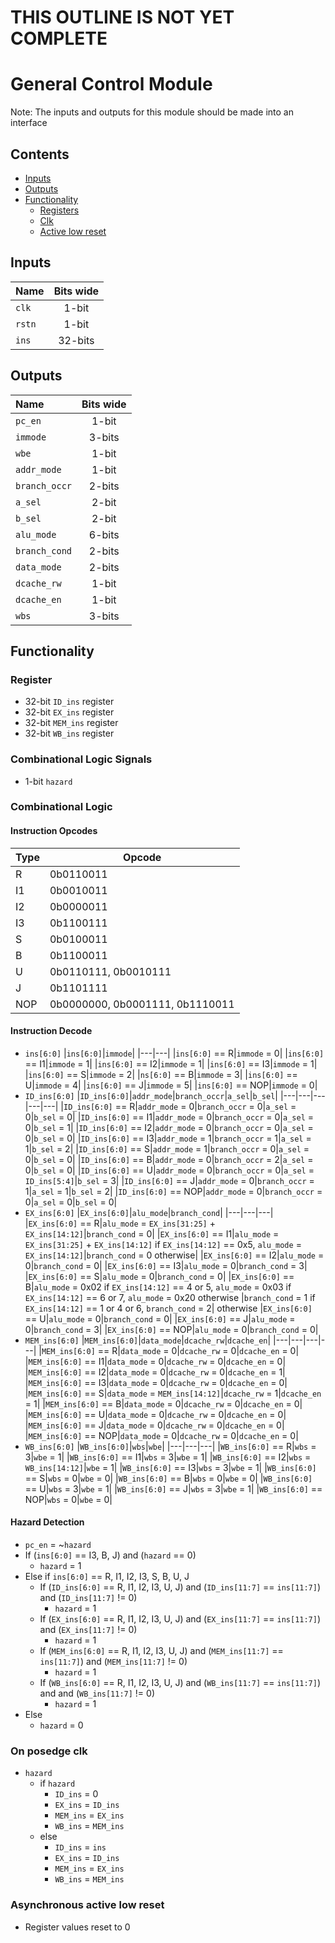 # THIS OUTLINE IS NOT YET COMPLETE #

# General Control Module #
Note: The inputs and outputs for this module should be made into an interface

## Contents
* [Inputs](#inputs)
* [Outputs](#outputs)
* [Functionality](#functionality)
  * [Registers](#registers)
  * [Clk](#on-posedge-clk)
  * [Active low reset](#asynchronous-active-low-reset)

## Inputs
|Name|Bits wide|
|:---|:---:|
|```clk```|1-bit|
|```rstn```|1-bit|
|```ins```|32-bits|

## Outputs
|Name|Bits wide|
|:---|:---:|
|```pc_en```|1-bit|
|```immode```|3-bits|
|```wbe```|1-bit|
|```addr_mode```|1-bit|
|```branch_occr```|2-bits|
|```a_sel```|2-bit|
|```b_sel```|2-bit|
|```alu_mode```|6-bits|
|```branch_cond```|2-bits|
|```data_mode```|2-bits|
|```dcache_rw```|1-bit|
|```dcache_en```|1-bit|
|```wbs```|3-bits|

## Functionality
### Register
  - 32-bit ```ID_ins``` register
  - 32-bit ```EX_ins``` register
  - 32-bit ```MEM_ins``` register
  - 32-bit ```WB_ins``` register

### **Combinational Logic Signals**
  - 1-bit ```hazard```
    
### Combinational Logic

#### Instruction Opcodes

|Type|Opcode|
|---|---|
|R|0b0110011|
|I1|0b0010011|
|I2|0b0000011|
|I3|0b1100111|
|S|0b0100011|
|B|0b1100011|
|U|0b0110111, 0b0010111|
|J|0b1101111|
|NOP|0b0000000, 0b0001111, 0b1110011|
  
#### Instruction Decode
- ```ins[6:0]```
    |```ins[6:0]```|```immode```|
    |---|---|
    |```ins[6:0]``` == R|```immode``` = 0|
    |```ins[6:0]``` == I1|```immode``` = 1|
    |```ins[6:0]``` == I2|```immode``` = 1|
    |```ins[6:0]``` == I3|```immode``` = 1|
    |```ins[6:0]``` == S|```immode``` = 2|
    |```ns[6:0]``` == B|```immode``` = 3|
    |```ins[6:0]``` == U|```immode``` = 4|
    |```ins[6:0]``` == J|```immode``` = 5|
    |```ins[6:0]``` == NOP|```immode``` = 0|
- ```ID_ins[6:0]```
    |```ID_ins[6:0]```|```addr_mode```|```branch_occr```|```a_sel```|```b_sel```|
    |---|---|---|---|---|
    |```ID_ins[6:0]``` == R|```addr_mode``` = 0|```branch_occr``` = 0|```a_sel``` = 0|```b_sel``` = 0|
    |```ID_ins[6:0]``` == I1|```addr_mode``` = 0|```branch_occr``` = 0|```a_sel``` = 0|```b_sel``` = 1|
    |```ID_ins[6:0]``` == I2|```addr_mode``` = 0|```branch_occr``` = 0|```a_sel``` = 0|```b_sel``` = 0|
    |```ID_ins[6:0]``` == I3|```addr_mode``` = 1|```branch_occr``` = 1|```a_sel``` = 1|```b_sel``` = 2|
    |```ID_ins[6:0]``` == S|```addr_mode``` = 1|```branch_occr``` = 0|```a_sel``` = 0|```b_sel``` = 0|
    |```ID_ins[6:0]``` == B|```addr_mode``` = 0|```branch_occr``` = 2|```a_sel``` = 0|```b_sel``` = 0|
    |```ID_ins[6:0]``` == U|```addr_mode``` = 0|```branch_occr``` = 0|```a_sel``` = ```ID_ins[5:4]```|```b_sel``` = 3|
    |```ID_ins[6:0]``` == J|```addr_mode``` = 0|```branch_occr``` = 1|```a_sel``` = 1|```b_sel``` = 2|
    |```ID_ins[6:0]``` == NOP|```addr_mode``` = 0|```branch_occr``` = 0|```a_sel``` = 0|```b_sel``` = 0|
- ```EX_ins[6:0]```
    |```EX_ins[6:0]```|```alu_mode```|```branch_cond```|
    |---|---|---|
    |```EX_ins[6:0]``` == R|```alu_mode``` = ```EX_ins[31:25]``` + ```EX_ins[14:12]```|```branch_cond``` = 0|
    |```EX_ins[6:0]``` == I1|```alu_mode``` = ```EX_ins[31:25]``` + ```EX_ins[14:12]``` if ```EX_ins[14:12]``` == 0x5, ```alu_mode``` = ```EX_ins[14:12]```|```branch_cond``` = 0 otherwise|
    |```EX_ins[6:0]``` == I2|```alu_mode``` = 0|```branch_cond``` = 0|
    |```EX_ins[6:0]``` == I3|```alu_mode``` = 0|```branch_cond``` = 3|
    |```EX_ins[6:0]``` == S|```alu_mode``` = 0|```branch_cond``` = 0|
    |```EX_ins[6:0]``` == B|```alu_mode``` = 0x02 if ```EX_ins[14:12]``` == 4 or 5, ```alu_mode``` = 0x03 if ```EX_ins[14:12]``` == 6 or 7, ```alu_mode``` = 0x20 otherwise |```branch_cond``` = 1 if ```EX_ins[14:12]``` == 1 or 4 or 6,  ```branch_cond``` = 2| otherwise
    |```EX_ins[6:0]``` == U|```alu_mode``` = 0|```branch_cond``` = 0|
    |```EX_ins[6:0]``` == J|```alu_mode``` = 0|```branch_cond``` = 3|
    |```EX_ins[6:0]``` == NOP|```alu_mode``` = 0|```branch_cond``` = 0|
- ```MEM_ins[6:0]```
    |```MEM_ins[6:0]```|```data_mode```|```dcache_rw```|```dcache_en```|
    |---|---|---|---|
    |```MEM_ins[6:0]``` == R|```data_mode``` = 0|```dcache_rw``` = 0|```dcache_en``` = 0|
    |```MEM_ins[6:0]``` == I1|```data_mode``` = 0|```dcache_rw``` = 0|```dcache_en``` = 0|
    |```MEM_ins[6:0]``` == I2|```data_mode``` = 0|```dcache_rw``` = 0|```dcache_en``` = 1|
    |```MEM_ins[6:0]``` == I3|```data_mode``` = 0|```dcache_rw``` = 0|```dcache_en``` = 0|
    |```MEM_ins[6:0]``` == S|```data_mode``` = ```MEM_ins[14:12]```|```dcache_rw``` = 1|```dcache_en``` = 1|
    |```MEM_ins[6:0]``` == B|```data_mode``` = 0|```dcache_rw``` = 0|```dcache_en``` = 0|
    |```MEM_ins[6:0]``` == U|```data_mode``` = 0|```dcache_rw``` = 0|```dcache_en``` = 0|
    |```MEM_ins[6:0]``` == J|```data_mode``` = 0|```dcache_rw``` = 0|```dcache_en``` = 0|
    |```MEM_ins[6:0]``` == NOP|```data_mode``` = 0|```dcache_rw``` = 0|```dcache_en``` = 0|
- ```WB_ins[6:0]```
    |```WB_ins[6:0]```|```wbs```|```wbe```|
    |---|---|---|
    |```WB_ins[6:0]``` == R|```wbs``` = 3|```wbe``` = 1|
    |```WB_ins[6:0]``` == I1|```wbs``` = 3|```wbe``` = 1|
    |```WB_ins[6:0]``` == I2|```wbs``` = ```WB_ins[14:12]```|```wbe``` = 1|
    |```WB_ins[6:0]``` == I3|```wbs``` = 3|```wbe``` = 1|
    |```WB_ins[6:0]``` == S|```wbs``` = 0|```wbe``` = 0|
    |```WB_ins[6:0]``` == B|```wbs``` = 0|```wbe``` = 0|
    |```WB_ins[6:0]``` == U|```wbs``` = 3|```wbe``` = 1|
    |```WB_ins[6:0]``` == J|```wbs``` = 3|```wbe``` = 1|
    |```WB_ins[6:0]``` == NOP|```wbs``` = 0|```wbe``` = 0|

#### Hazard Detection
- ```pc_en``` = ~```hazard```
- If (```ins[6:0]``` == I3, B, J) and (```hazard``` == 0)
     - ```hazard``` = 1
- Else if ```ins[6:0]``` == R, I1, I2, I3, S, B, U, J
     - If (```ID_ins[6:0]``` == R, I1, I2, I3, U, J) and (```ID_ins[11:7]``` == ```ins[11:7]```) and (```ID_ins[11:7]``` != 0)
          - ```hazard``` = 1
     - If (```EX_ins[6:0]``` == R, I1, I2, I3, U, J) and (```EX_ins[11:7]``` == ```ins[11:7]```) and (```EX_ins[11:7]``` != 0)
          - ```hazard``` = 1
     - If (```MEM_ins[6:0]``` == R, I1, I2, I3, U, J) and (```MEM_ins[11:7]``` == ```ins[11:7]```) and (```MEM_ins[11:7]``` != 0)
          - ```hazard``` = 1
     - If (```WB_ins[6:0]``` == R, I1, I2, I3, U, J) and (```WB_ins[11:7]``` == ```ins[11:7]```) and and (```WB_ins[11:7]``` != 0)
          - ```hazard``` = 1
- Else
     - ```hazard``` = 0

### On posedge clk
- ```hazard```
   - if ```hazard```
        - ```ID_ins``` = 0
        - ```EX_ins``` = ```ID_ins```
        - ```MEM_ins``` = ```EX_ins```
        - ```WB_ins``` = ```MEM_ins```
   - else
        - ```ID_ins``` = ```ins```
        - ```EX_ins``` = ```ID_ins```
        - ```MEM_ins``` = ```EX_ins```
        - ```WB_ins``` = ```MEM_ins```
    
### Asynchronous active low reset
  - Register values reset to 0

